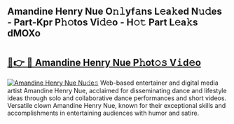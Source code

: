 ## Amandine Henry Nue O𝚗𝚕yf𝚊ns L𝚎a𝚔ed N𝚞𝚍es - Part-Kpr P𝚑𝚘tos Vi𝚍𝚎o - H𝚘𝚝 Part L𝚎a𝚔s dMOXo

# <h2><a href="http://kf1h5go.oniu.top/?m=Amandine+Henry+Nue">🔗👉 🔴 Amandine Henry Nue P𝚑ot𝚘𝚜 V𝚒d𝚎o</a></h2>

[![Amandine Henry Nue Nu𝚍e𝚜](https://i.imgur.com/0qMVB7G.gif)](http://kf1h5go.oniu.top/?m=Amandine+Henry+Nue)
Web-based entertainer and digital media artist Amandine Henry Nue, acclaimed for disseminating dance and lifestyle ideas through solo and collaborative dance performances and short videos. Versatile clown Amandine Henry Nue, known for their exceptional skills and accomplishments in entertaining audiences with humor and satire.  
